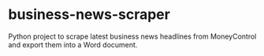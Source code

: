 # business-news-scraper
Python project to scrape latest business news headlines from MoneyControl and export them into a Word document.
